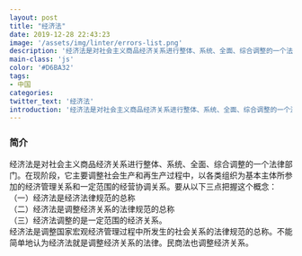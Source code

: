```yaml
---
layout: post
title: "经济法"
date: 2019-12-28 22:43:23
image: '/assets/img/linter/errors-list.png'
description: '经济法是对社会主义商品经济关系进行整体、系统、全面、综合调整的一个法律部门。在现阶段，它主要调整社会生产和再生产过程中，以各类组织为基本主体所参加的经济管理关系和一定范围的经营协调关系。'
main-class: 'js'
color: '#D6BA32'
tags:
- 中国
categories:
twitter_text: '经济法'
introduction: '经济法是对社会主义商品经济关系进行整体、系统、全面、综合调整的一个法律部门。在现阶段，它主要调整社会生产和再生产过程中，以各类组织为基本主体所参加的经济管理关系和一定范围的经营协调关系。'
---
```


###   简介  
经济法是对社会主义商品经济关系进行整体、系统、全面、综合调整的一个法律部门。在现阶段，它主要调整社会生产和再生产过程中，以各类组织为基本主体所参加的经济管理关系和一定范围的经营协调关系。要从以下三点把握这个概念：  
（一）经济法是经济法律规范的总称  
（二）经济法是调整经济关系的法律规范的总称  
（三）经济法调整的是一定范围的经济关系。  
经济法是调整国家宏观经济管理过程中所发生的社会关系的法律规范的总称。不能简单地认为经济法就是调整经济关系的法律。民商法也调整经济关系。  